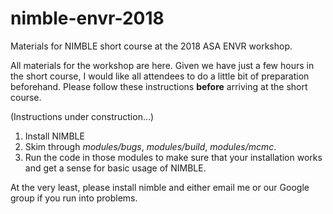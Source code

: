 # nimble-envr-2018

Materials for NIMBLE short course at the 2018 ASA ENVR workshop.

All materials for the workshop are here. Given we have just a few hours in the short course, I would like all attendees to do a little bit of preparation beforehand. Please follow these instructions **before** arriving at the short course.

(Instructions under construction...)

  1) Install NIMBLE
  2) Skim through *modules/bugs*, *modules/build*, *modules/mcmc*.
  3) Run the code in those modules to make sure that your installation works and get a sense for basic usage of NIMBLE.

At the very least, please install nimble and either email me or our Google group if you run into problems.
